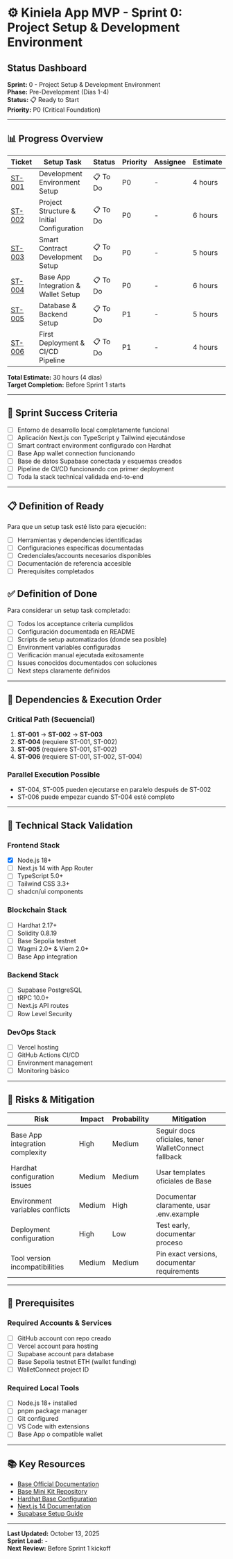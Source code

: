 # ⚙️ Kiniela App MVP - Sprint 0: Project Setup & Development Environment
## Status Dashboard

**Sprint:** 0 - Project Setup & Development Environment  
**Phase:** Pre-Development (Días 1-4)  
**Status:** 📋 Ready to Start  
**Priority:** P0 (Critical Foundation)

---

## 📊 Progress Overview

| Ticket | Setup Task | Status | Priority | Assignee | Estimate |
|--------|------------|--------|----------|----------|----------|
| [ST-001](./ST-001-environment-setup.md) | Development Environment Setup | 📋 To Do | P0 | - | 4 hours |
| [ST-002](./ST-002-project-structure.md) | Project Structure & Initial Configuration | 📋 To Do | P0 | - | 6 hours |
| [ST-003](./ST-003-smart-contract-setup.md) | Smart Contract Development Setup | 📋 To Do | P0 | - | 5 hours |
| [ST-004](./ST-004-base-app-integration.md) | Base App Integration & Wallet Setup | 📋 To Do | P0 | - | 6 hours |
| [ST-005](./ST-005-database-backend-setup.md) | Database & Backend Setup | 📋 To Do | P1 | - | 5 hours |
| [ST-006](./ST-006-deployment-pipeline.md) | First Deployment & CI/CD Pipeline | 📋 To Do | P1 | - | 4 hours |

**Total Estimate:** 30 hours (4 días)  
**Target Completion:** Before Sprint 1 starts

---

## 🎯 Sprint Success Criteria

- [ ] Entorno de desarrollo local completamente funcional
- [ ] Aplicación Next.js con TypeScript y Tailwind ejecutándose
- [ ] Smart contract environment configurado con Hardhat
- [ ] Base App wallet connection funcionando
- [ ] Base de datos Supabase conectada y esquemas creados
- [ ] Pipeline de CI/CD funcionando con primer deployment
- [ ] Toda la stack technical validada end-to-end

---

## 📋 Definition of Ready

Para que un setup task esté listo para ejecución:
- [ ] Herramientas y dependencies identificadas
- [ ] Configuraciones específicas documentadas
- [ ] Credenciales/accounts necesarios disponibles
- [ ] Documentación de referencia accesible
- [ ] Prerequisites completados

## ✅ Definition of Done

Para considerar un setup task completado:
- [ ] Todos los acceptance criteria cumplidos
- [ ] Configuración documentada en README
- [ ] Scripts de setup automatizados (donde sea posible)
- [ ] Environment variables configuradas
- [ ] Verificación manual ejecutada exitosamente
- [ ] Issues conocidos documentados con soluciones
- [ ] Next steps claramente definidos

---

## 🔗 Dependencies & Execution Order

### Critical Path (Secuencial)
1. **ST-001** → **ST-002** → **ST-003**
2. **ST-004** (requiere ST-001, ST-002)
3. **ST-005** (requiere ST-001, ST-002)
4. **ST-006** (requiere ST-001, ST-002, ST-004)

### Parallel Execution Possible
- ST-004, ST-005 pueden ejecutarse en paralelo después de ST-002
- ST-006 puede empezar cuando ST-004 esté completo

---

## 📝 Technical Stack Validation

### Frontend Stack
- [x] Node.js 18+
- [ ] Next.js 14 with App Router
- [ ] TypeScript 5.0+
- [ ] Tailwind CSS 3.3+
- [ ] shadcn/ui components

### Blockchain Stack
- [ ] Hardhat 2.17+
- [ ] Solidity 0.8.19
- [ ] Base Sepolia testnet
- [ ] Wagmi 2.0+ & Viem 2.0+
- [ ] Base App integration

### Backend Stack
- [ ] Supabase PostgreSQL
- [ ] tRPC 10.0+
- [ ] Next.js API routes
- [ ] Row Level Security

### DevOps Stack
- [ ] Vercel hosting
- [ ] GitHub Actions CI/CD
- [ ] Environment management
- [ ] Monitoring básico

---

## 🚨 Risks & Mitigation

| Risk | Impact | Probability | Mitigation |
|------|--------|-------------|------------|
| Base App integration complexity | High | Medium | Seguir docs oficiales, tener WalletConnect fallback |
| Hardhat configuration issues | Medium | Medium | Usar templates oficiales de Base |
| Environment variables conflicts | Medium | High | Documentar claramente, usar .env.example |
| Deployment configuration | High | Low | Test early, documentar proceso |
| Tool version incompatibilities | Medium | Medium | Pin exact versions, documentar requirements |

---

## 🔧 Prerequisites

### Required Accounts & Services
- [ ] GitHub account con repo creado
- [ ] Vercel account para hosting
- [ ] Supabase account para database
- [ ] Base Sepolia testnet ETH (wallet funding)
- [ ] WalletConnect project ID

### Required Local Tools
- [ ] Node.js 18+ installed
- [ ] pnpm package manager
- [ ] Git configured
- [ ] VS Code with extensions
- [ ] Base App o compatible wallet

---

## 📚 Key Resources

- [Base Official Documentation](https://docs.base.org)
- [Base Mini Kit Repository](https://github.com/coinbase/base-mini-kit)
- [Hardhat Base Configuration](https://hardhat.org)
- [Next.js 14 Documentation](https://nextjs.org/docs)
- [Supabase Setup Guide](https://supabase.com/docs)

---

**Last Updated:** October 13, 2025  
**Sprint Lead:** -  
**Next Review:** Before Sprint 1 kickoff